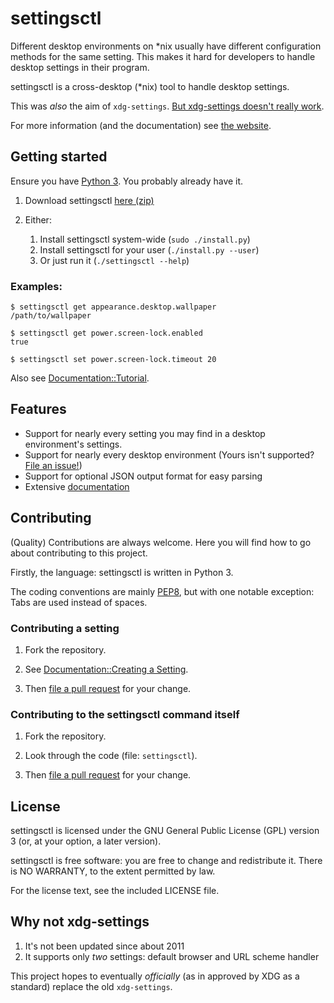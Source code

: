 # settingsctl

Different desktop environments on \*nix usually have different configuration methods for the same setting.
This makes it hard for developers to handle desktop settings in their program.

settingsctl is a cross-desktop (\*nix) tool to handle desktop settings.

This was *also* the aim of `xdg-settings`. [But xdg-settings doesn't really work](#why-not-xdg-settings).

For more information (and the documentation) see [the website](https://bharadwaj-raju.github.io/settingsctl).


## Getting started

Ensure you have [Python 3](https://python.org). You probably already have it.

1. Download settingsctl [here (zip)](https://github.com/bharadwaj-raju/settingsctl/archive/master.zip)

2. Either:
	1. Install settingsctl system-wide (`sudo ./install.py`)
	2. Install settingsctl for your user (`./install.py --user`)
	3. Or just run it (`./settingsctl --help`)

### Examples:

	$ settingsctl get appearance.desktop.wallpaper
	/path/to/wallpaper

	$ settingsctl get power.screen-lock.enabled
	true

	$ settingsctl set power.screen-lock.timeout 20

Also see [Documentation::Tutorial](https://bharadwaj-raju.github.io/settingsctl/documentation/tutorial.html).


## Features

- Support for nearly every setting you may find in a desktop environment's settings.
- Support for nearly every desktop environment (Yours isn't supported? [File an issue!](https://github.com/bharadwaj-raju/settingsctl/issues/new))
- Support for optional JSON output format for easy parsing
- Extensive [documentation](https://bharadwaj-raju.github.io/settingsctl/documentation)


## Contributing

(Quality) Contributions are always welcome. Here you will find how to go about contributing to this project.

Firstly, the language: settingsctl is written in Python 3.

The coding conventions are mainly [PEP8](http://pep8.org), but with one notable exception: Tabs are used instead of spaces.

### Contributing a setting

1. Fork the repository.

2. See [Documentation::Creating a Setting](https://bharadwaj-raju.github.io/settingsctl/documentation/creating-a-setting.html).

3. Then [file a pull request](file-pr) for your change.

### Contributing to the settingsctl command itself

1. Fork the repository.

2. Look through the code (file: `settingsctl`).

3. Then [file a pull request](https://github.com/bharadwaj-raju/settingsctl/compare) for your change.


## License

settingsctl is licensed under the GNU General Public License (GPL) version 3 (or, at your option, a later version).

settingsctl is free software: you are free to change and redistribute it.
There is NO WARRANTY, to the extent permitted by law.

For the license text, see the included LICENSE file.


## Why not xdg-settings

1. It's not been updated since about 2011
2. It supports only *two* settings: default browser and URL scheme handler

This project hopes to eventually *officially* (as in approved by XDG as a standard) replace the old `xdg-settings`.
